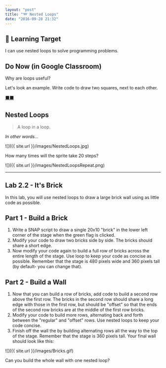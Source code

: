 ```yaml
---
layout: "post"
title: "➿ Nested Loops"
date: "2016-09-28 21:32"
---
```


## 🎯 Learning Target
I can use nested loops to solve programming problems.

## Do Now (in Google Classroom)
Why are loops useful?

Let's look an example. Write code to draw two squares, next to each other.

[⬛⬛](http://snap.berkeley.edu/snapsource/snap.html#present:Username=223bsk&ProjectName=nestedLoops)

## Nested Loops
> A loop in a loop.

_In other words..._

![]({{ site.url }}/images/NestedLoops.jpg)

How many times will the sprite take 20 steps?

![]({{ site.url }}/images/NestedLoopsRepeat.png)


---

## Lab 2.2 - It's Brick

In this lab, you will use nested loops to draw a large brick wall using as little code as possible.

## Part 1 - Build a Brick
1. Write a SNAP script to draw a single 20x10 "brick" in the lower left corner of the stage when the green flag is clicked.
2. Modify your code to draw two bricks side by side. The bricks should share a short edge.
3. Now modify your code again to build a full row of bricks across the entire length of the stage. Use loop to keep your code as concise as possible. Remember that the stage is 480 pixels wide and 360 pixels tall (by default- you can change that).

## Part 2 - Build a Wall
1. Now that you can build a row of bricks, add code to build a second row above the first row. The bricks in the second row should share a long edge with those in the first row, but should be "offset" so that the ends of the second row bricks are at the middle of the first row bricks.
2. Modify your code to build more rows, alternating back and forth between the "regular" and "offset" rows. Use nested loops to keep your code concise.
3. Finish off the wall the by building alternating rows all the way to the top of the stage. Remember that the stage is 360 pixels tall. Your final wall should look like this:

![]({{ site.url }}/images/Bricks.gif)


















Can you build the whole wall with one nested loop?

